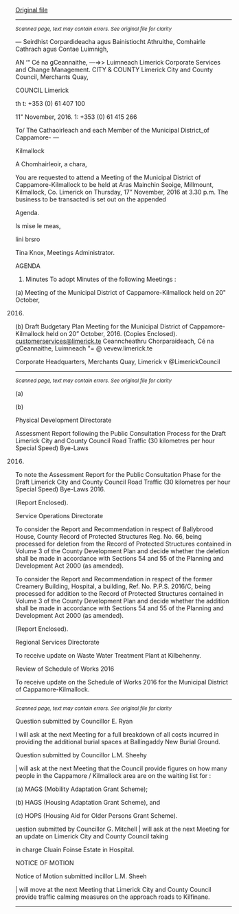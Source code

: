 [Original file](https://beta.limerick.ie/sites/default/files/media/documents/2017-04/agenda_17th_november_2016.pdf)

---
*<small>Scanned page, text may contain errors. See original file for clarity</small>*  

— Seirdhist Corpardideacha agus Bainistiocht Athruithe,
Comhairle Cathrach agus Contae Luimnigh,

AN ‘“ Cé na gCeannaithe,
—=>> Luimneach
Limerick Corporate Services and Change Management.
CITY & COUNTY Limerick City and County Council,
Merchants Quay,

COUNCIL Limerick

th t: +353 (0) 61 407 100

11" November, 2016. 1: +353 (0) 61 415 266

To/ The Cathaoirleach and each Member of the Municipal District_of Cappamore- —

Kilmallock

A Chomhairleoir, a chara,

You are requested to attend a Meeting of the Municipal District of Cappamore-Kilmallock to be
held at Aras Mainchin Seoige, Millmount, Kilmallock, Co. Limerick on Thursday, 17”
November, 2016 at 3.30 p.m. The business to be transacted is set out on the appended

Agenda.

Is mise le meas,

lini brsro

Tina Knox,
Meetings Administrator.

AGENDA

1. Minutes
To adopt Minutes of the following Meetings :

(a) Meeting of the Municipal District of Cappamore-Kilmallock held on 20" October,

2016.
(b) Draft Budgetary Plan Meeting for the Municipal District of Cappamore-Kilmallock
held on 20” October, 2016.
(Copies Enclosed).
customerservices@limerick.te
Ceanncheathru Chorparaideach, Cé na gCeannaithe, Luimneach "= @ vevew.limerick.te

Corporate Headquarters, Merchants Quay, Limerick v @LimerickCouncil


---
*<small>Scanned page, text may contain errors. See original file for clarity</small>*  

(a)

(b)

Physical Development Directorate

Assessment Report following the Public Consultation Process for the Draft Limerick
City and County Council Road Traffic (30 kilometres per hour Special Speed) Bye-Laws

2016.

To note the Assessment Report for the Public Consultation Phase for the Draft Limerick
City and County Council Road Traffic (30 kilometres per hour Special Speed) Bye-Laws
2016.

(Report Enclosed).

Service Operations Directorate

To consider the Report and Recommendation in respect of Ballybrood House, County
Record of Protected Structures Reg. No. 66, being processed for deletion from the
Record of Protected Structures contained in Volume 3 of the County Development Plan
and decide whether the deletion shall be made in accordance with Sections 54 and 55
of the Planning and Development Act 2000 (as amended).

To consider the Report and Recommendation in respect of the former Creamery
Building, Hospital, a building, Ref. No. P.P.S. 2016/C, being processed for addition to the
Record of Protected Structures contained in Volume 3 of the County Development Plan
and decide whether the addition shall be made in accordance with Sections 54 and 55
of the Planning and Development Act 2000 (as amended).

(Report Enclosed).

Regional Services Directorate

To receive update on Waste Water Treatment Plant at Kilbehenny.

Review of Schedule of Works 2016

To receive update on the Schedule of Works 2016 for the Municipal District of
Cappamore-Kilmallock.


---
*<small>Scanned page, text may contain errors. See original file for clarity</small>*  

Question submitted by Councillor E. Ryan

I will ask at the next Meeting for a full breakdown of all costs incurred in providing the
additional burial spaces at Ballingaddy New Burial Ground.

Question submitted by Councillor L.M. Sheehy

| will ask at the next Meeting that the Council provide figures on how many people in
the Cappamore / Kilmallock area are on the waiting list for :

(a) MAGS (Mobility Adaptation Grant Scheme);

(b) HAGS (Housing Adaptation Grant Scheme), and

(c) HOPS (Housing Aid for Older Persons Grant Scheme).

uestion submitted by Councillor G. Mitchell
| will ask at the next Meeting for an update on Limerick City and County Council taking

in charge Cluain Foinse Estate in Hospital.

NOTICE OF MOTION

Notice of Motion submitted incillor L.M. Sheeh

| will move at the next Meeting that Limerick City and County Council provide traffic
calming measures on the approach roads to Kilfinane.


---
